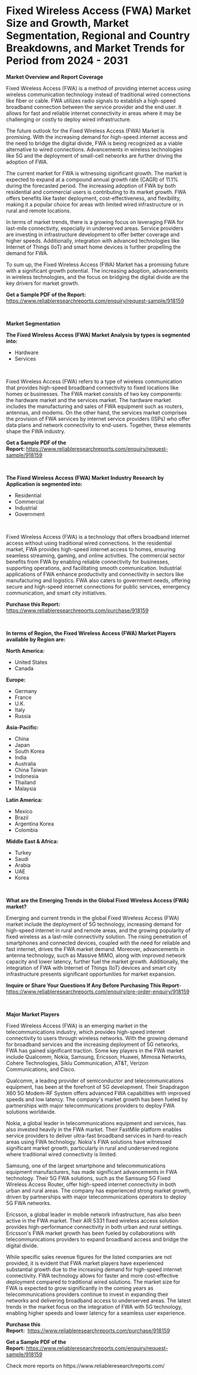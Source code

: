 <p><h1>Fixed Wireless Access (FWA) Market Size and Growth, Market Segmentation, Regional and Country Breakdowns, and Market Trends for Period from 2024 -  2031</h1></p><p><strong>Market Overview and Report Coverage</strong></p>
<p><p>Fixed Wireless Access (FWA) is a method of providing internet access using wireless communication technology instead of traditional wired connections like fiber or cable. FWA utilizes radio signals to establish a high-speed broadband connection between the service provider and the end user. It allows for fast and reliable internet connectivity in areas where it may be challenging or costly to deploy wired infrastructure.</p><p>The future outlook for the Fixed Wireless Access (FWA) Market is promising. With the increasing demand for high-speed internet access and the need to bridge the digital divide, FWA is being recognized as a viable alternative to wired connections. Advancements in wireless technologies like 5G and the deployment of small-cell networks are further driving the adoption of FWA.</p><p>The current market for FWA is witnessing significant growth. The market is expected to expand at a compound annual growth rate (CAGR) of 11.1% during the forecasted period. The increasing adoption of FWA by both residential and commercial users is contributing to its market growth. FWA offers benefits like faster deployment, cost-effectiveness, and flexibility, making it a popular choice for areas with limited wired infrastructure or in rural and remote locations.</p><p>In terms of market trends, there is a growing focus on leveraging FWA for last-mile connectivity, especially in underserved areas. Service providers are investing in infrastructure development to offer better coverage and higher speeds. Additionally, integration with advanced technologies like Internet of Things (IoT) and smart home devices is further propelling the demand for FWA.</p><p>To sum up, the Fixed Wireless Access (FWA) Market has a promising future with a significant growth potential. The increasing adoption, advancements in wireless technologies, and the focus on bridging the digital divide are the key drivers for market growth.</p></p>
<p><strong>Get a Sample PDF of the Report:</strong> <a href="https://www.reliableresearchreports.com/enquiry/request-sample/918159">https://www.reliableresearchreports.com/enquiry/request-sample/918159</a></p>
<p>&nbsp;</p>
<p><strong>Market Segmentation</strong></p>
<p><strong>The Fixed Wireless Access (FWA) Market Analysis by types is segmented into:</strong></p>
<p><ul><li>Hardware</li><li>Services</li></ul></p>
<p>&nbsp;</p>
<p><p>Fixed Wireless Access (FWA) refers to a type of wireless communication that provides high-speed broadband connectivity to fixed locations like homes or businesses. The FWA market consists of two key components: the hardware market and the services market. The hardware market includes the manufacturing and sales of FWA equipment such as routers, antennas, and modems. On the other hand, the services market comprises the provision of FWA services by internet service providers (ISPs) who offer data plans and network connectivity to end-users. Together, these elements shape the FWA industry.</p></p>
<p><strong>Get a Sample PDF of the Report:</strong>&nbsp;<a href="https://www.reliableresearchreports.com/enquiry/request-sample/918159">https://www.reliableresearchreports.com/enquiry/request-sample/918159</a></p>
<p>&nbsp;</p>
<p><strong>The Fixed Wireless Access (FWA) Market Industry Research by Application is segmented into:</strong></p>
<p><ul><li>Residential</li><li>Commercial</li><li>Industrial</li><li>Government</li></ul></p>
<p>&nbsp;</p>
<p><p>Fixed Wireless Access (FWA) is a technology that offers broadband internet access without using traditional wired connections. In the residential market, FWA provides high-speed internet access to homes, ensuring seamless streaming, gaming, and online activities. The commercial sector benefits from FWA by enabling reliable connectivity for businesses, supporting operations, and facilitating smooth communication. Industrial applications of FWA enhance productivity and connectivity in sectors like manufacturing and logistics. FWA also caters to government needs, offering secure and high-speed internet connections for public services, emergency communication, and smart city initiatives.</p></p>
<p><strong>Purchase this Report:</strong>&nbsp; <a href="https://www.reliableresearchreports.com/purchase/918159">https://www.reliableresearchreports.com/purchase/918159</a></p>
<p>&nbsp;</p>
<p><strong>In terms of Region, the Fixed Wireless Access (FWA) Market Players available by Region are:</strong></p>
<p>
    <p> <strong> North America: </strong>
        <ul>
            <li>United States</li>
            <li>Canada</li>
        </ul>
        </p> 
    <p> <strong> Europe: </strong>
        <ul>
            <li>Germany</li>
            <li>France</li>
            <li>U.K.</li>
            <li>Italy</li>
            <li>Russia</li>
        </ul>
        </p> 
    <p> <strong> Asia-Pacific: </strong>
        <ul>
            <li>China</li>
            <li>Japan</li>
            <li>South Korea</li>
            <li>India</li>
            <li>Australia</li>
            <li>China Taiwan</li>
            <li>Indonesia</li>
            <li>Thailand</li>
            <li>Malaysia</li>
        </ul>
        </p> 
    <p> <strong> Latin America: </strong>
        <ul>
            <li>Mexico</li>
            <li>Brazil</li>
            <li>Argentina Korea</li>
            <li>Colombia</li>
        </ul>
        </p> 
    <p> <strong> Middle East & Africa: </strong>
        <ul>
            <li>Turkey</li>
            <li>Saudi</li>
            <li>Arabia</li>
            <li>UAE</li>
            <li>Korea</li>
        </ul>
    </p>
    </p>
<p>&nbsp;</p>
<p><strong>What are the Emerging Trends in the Global Fixed Wireless Access (FWA) market?</strong></p>
<p><p>Emerging and current trends in the global Fixed Wireless Access (FWA) market include the deployment of 5G technology, increasing demand for high-speed internet in rural and remote areas, and the growing popularity of fixed wireless as a last-mile connectivity solution. The rising penetration of smartphones and connected devices, coupled with the need for reliable and fast internet, drives the FWA market demand. Moreover, advancements in antenna technology, such as Massive MIMO, along with improved network capacity and lower latency, further fuel the market growth. Additionally, the integration of FWA with Internet of Things (IoT) devices and smart city infrastructure presents significant opportunities for market expansion.</p></p>
<p><strong>Inquire or Share Your Questions If Any Before Purchasing This Report</strong>- <a href="https://www.reliableresearchreports.com/enquiry/pre-order-enquiry/918159">https://www.reliableresearchreports.com/enquiry/pre-order-enquiry/918159</a></p>
<p>&nbsp;</p>
<p><strong>Major Market Players</strong></p>
<p><p>Fixed Wireless Access (FWA) is an emerging market in the telecommunications industry, which provides high-speed internet connectivity to users through wireless networks. With the growing demand for broadband services and the increasing deployment of 5G networks, FWA has gained significant traction. Some key players in the FWA market include Qualcomm, Nokia, Samsung, Ericsson, Huawei, Mimosa Networks, Cohere Technologies, Siklu Communication, AT&T, Verizon Communications, and Cisco.</p><p>Qualcomm, a leading provider of semiconductor and telecommunications equipment, has been at the forefront of 5G development. Their Snapdragon X60 5G Modem-RF System offers advanced FWA capabilities with improved speeds and low latency. The company's market growth has been fueled by partnerships with major telecommunications providers to deploy FWA solutions worldwide.</p><p>Nokia, a global leader in telecommunications equipment and services, has also invested heavily in the FWA market. Their FastMile platform enables service providers to deliver ultra-fast broadband services in hard-to-reach areas using FWA technology. Nokia's FWA solutions have witnessed significant market growth, particularly in rural and underserved regions where traditional wired connectivity is limited.</p><p>Samsung, one of the largest smartphone and telecommunications equipment manufacturers, has made significant advancements in FWA technology. Their 5G FWA solutions, such as the Samsung 5G Fixed Wireless Access Router, offer high-speed internet connectivity in both urban and rural areas. The company has experienced strong market growth, driven by partnerships with major telecommunications operators to deploy 5G FWA networks.</p><p>Ericsson, a global leader in mobile network infrastructure, has also been active in the FWA market. Their AIR 5331 fixed wireless access solution provides high-performance connectivity in both urban and rural settings. Ericsson's FWA market growth has been fueled by collaborations with telecommunications providers to expand broadband access and bridge the digital divide.</p><p>While specific sales revenue figures for the listed companies are not provided, it is evident that FWA market players have experienced substantial growth due to the increasing demand for high-speed internet connectivity. FWA technology allows for faster and more cost-effective deployment compared to traditional wired solutions. The market size for FWA is expected to grow significantly in the coming years as telecommunications providers continue to invest in expanding their networks and delivering broadband access to underserved areas. The latest trends in the market focus on the integration of FWA with 5G technology, enabling higher speeds and lower latency for a seamless user experience.</p></p>
<p><strong>Purchase this Report:</strong>&nbsp;&nbsp;<a href="https://www.reliableresearchreports.com/purchase/918159">https://www.reliableresearchreports.com/purchase/918159</a></p>
<p></p>
<p><strong>Get a Sample PDF of the Report:</strong>&nbsp;<a href="https://www.reliableresearchreports.com/enquiry/request-sample/918159">https://www.reliableresearchreports.com/enquiry/request-sample/918159</a></p>
<p>Check more reports on https://www.reliableresearchreports.com/</p>